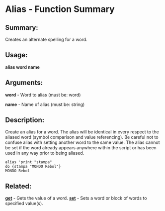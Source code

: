 # Alias - Function Summary

## Summary:

Creates an alternate spelling for a word.

## Usage:

**alias word name**

## Arguments:

**word** - Word to alias (must be: word)

**name** - Name of alias (must be: string)

## Description:

Create an alias for a word. The alias will be identical in every respect to the aliased word (symbol comparison and value referencing). Be careful not to confuse alias with setting another word to the same value. The alias cannot be set if the word already appears anywhere within the script or has been used in any way prior to being aliased.

```
alias 'print "stampa"
do {stampa "MONDO Rebol"}
MONDO Rebol
```

## Related:

[**get**](http://www.rebol.com/docs/words/wget.html) - Gets the value of a word.
[**set**](http://www.rebol.com/docs/words/wset.html) - Sets a word or block of words to specified value(s).